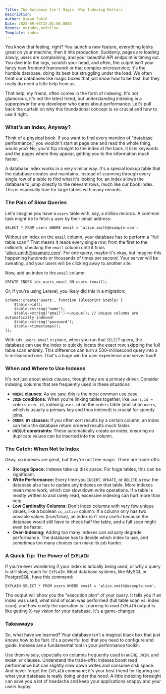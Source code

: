 ```yaml
---
Title: The Database Isn't Magic: Why Indexing Matters
Description: 
Author: Usman Zahid
Date: 2025-09-03T22:01:00.000Z
Robots: noindex,nofollow
Template: index
---
```

<p>You know that feeling, right? You launch a new feature, everything looks great on your machine, then it hits production. Suddenly, pages are loading slowly, users are complaining, and your beautiful API endpoint is timing out. You dive into the logs, scratch your head, and often, the culprit isn't your fancy new frontend framework or that complex microservice; it's the humble database, doing its best but struggling under the load. We often treat our databases like magic boxes that just <em>know</em> how to be fast, but they really do need a little help from us.</p>

<p>That help, my friend, often comes in the form of indexing. It's not glamorous, it's not the latest trend, but understanding indexing is a superpower for any developer who cares about performance. Let's pull back the curtain on why this foundational concept is so crucial and how to use it right.</p>

<h3>
  
  
  What's an Index, Anyway?
</h3>

<p>Think of a physical book. If you want to find every mention of "database performance," you wouldn't start at page one and read the whole thing, would you? No, you'd flip straight to the index at the back. It lists keywords and the pages where they appear, getting you to the information much faster.</p>

<p>A database index works in a very similar way. It's a special lookup table that the database creates and maintains. Instead of scanning through every single row of a table to find what it's looking for, an index allows the database to jump directly to the relevant rows, much like our book index. This is especially true for large tables with many records.</p>

<h3>
  
  
  The Pain of Slow Queries
</h3>

<p>Let's imagine you have a <code>users</code> table with, say, a million records. A common task might be to fetch a user by their email address:<br>
</p>

<div class="highlight js-code-highlight">
<pre class="highlight sql"><code><span class="k">SELECT</span> <span class="o">*</span> <span class="k">FROM</span> <span class="n">users</span> <span class="k">WHERE</span> <span class="n">email</span> <span class="o">=</span> <span class="s1">'alice.smith@example.com'</span><span class="p">;</span>
</code></pre>

</div>



<p>Without an index on the <code>email</code> column, your database has to perform a "full table scan." That means it reads every single row, from the first to the millionth, checking the <code>email</code> column until it finds '<a href="mailto:alice.smith@example.com">alice.smith@example.com</a>'. For one query, maybe it's okay, but imagine this happening hundreds or thousands of times per second. Your server will be sweating, and your users will be clicking away to another site.</p>

<p>Now, add an index to the <code>email</code> column:<br>
</p>

<div class="highlight js-code-highlight">
<pre class="highlight sql"><code><span class="k">CREATE</span> <span class="k">INDEX</span> <span class="n">idx_users_email</span> <span class="k">ON</span> <span class="n">users</span> <span class="p">(</span><span class="n">email</span><span class="p">);</span>
</code></pre>

</div>



<p>Or, if you're using Laravel, you likely did this in a migration:<br>
</p>

<div class="highlight js-code-highlight">
<pre class="highlight php"><code><span class="nc">Schema</span><span class="o">::</span><span class="nf">create</span><span class="p">(</span><span class="s1">'users'</span><span class="p">,</span> <span class="k">function</span> <span class="p">(</span><span class="kt">Blueprint</span> <span class="nv">$table</span><span class="p">)</span> <span class="p">{</span>
    <span class="nv">$table</span><span class="o">-&gt;</span><span class="nf">id</span><span class="p">();</span>
    <span class="nv">$table</span><span class="o">-&gt;</span><span class="nf">string</span><span class="p">(</span><span class="s1">'name'</span><span class="p">);</span>
    <span class="nv">$table</span><span class="o">-&gt;</span><span class="nf">string</span><span class="p">(</span><span class="s1">'email'</span><span class="p">)</span><span class="o">-&gt;</span><span class="nf">unique</span><span class="p">();</span> <span class="c1">// Unique columns are automatically indexed!</span>
    <span class="nv">$table</span><span class="o">-&gt;</span><span class="nf">string</span><span class="p">(</span><span class="s1">'password'</span><span class="p">);</span>
    <span class="nv">$table</span><span class="o">-&gt;</span><span class="nf">timestamps</span><span class="p">();</span>
<span class="p">});</span>
</code></pre>

</div>



<p>With <code>idx_users_email</code> in place, when you run that <code>SELECT</code> query, the database can use the index to quickly locate the exact row, skipping the full table scan entirely. This difference can turn a 500-millisecond query into a 5-millisecond one. That's a huge win for user experience and server load!</p>

<h3>
  
  
  When and Where to Use Indexes
</h3>

<p>It's not just about <code>WHERE</code> clauses, though they are a primary driver. Consider indexing columns that are frequently used in these situations:</p>

<ul>
<li>  <strong><code>WHERE</code> clauses:</strong> As we saw, this is the most common use case.</li>
<li>  <strong><code>JOIN</code> conditions:</strong> When you're linking tables together, like <code>users.id = orders.user_id</code>, indexing <code>user_id</code> on the <code>orders</code> table (and <code>id</code> on <code>users</code>, which is usually a primary key and thus indexed) is crucial for speedy joins.</li>
<li>  <strong><code>ORDER BY</code> clauses:</strong> If you often sort results by a certain column, an index can help the database return ordered results much faster.</li>
<li>  <strong><code>UNIQUE</code> constraints:</strong> These automatically create an index, ensuring no duplicate values can be inserted into the column.</li>
</ul>

<h3>
  
  
  The Catch: When Not to Index
</h3>

<p>Okay, so indexes are great, but they're not free magic. There are trade-offs:</p>

<ul>
<li>  <strong>Storage Space:</strong> Indexes take up disk space. For huge tables, this can be significant.</li>
<li>  <strong>Write Performance:</strong> Every time you <code>INSERT</code>, <code>UPDATE</code>, or <code>DELETE</code> a row, the database also has to update any indexes on that table. More indexes mean more work, which can slow down write operations. If a table is mostly written to and rarely read, excessive indexing can hurt more than help.</li>
<li>  <strong>Low Cardinality Columns:</strong> Don't index columns with very few unique values, like a boolean <code>is_active</code> column. If a column only has two possible values (true/false), an index isn't very useful because the database would still have to check half the table, and a full scan might even be faster.</li>
<li>  <strong>Over-Indexing:</strong> Adding too many indexes can actually degrade performance. The database has to decide which index to use, and sometimes too many choices can make its job harder.</li>
</ul>

<h3>
  
  
  A Quick Tip: The Power of <code>EXPLAIN</code>
</h3>

<p>If you're ever wondering if your index is actually being used, or why a query is still slow, reach for <code>EXPLAIN</code>. Most database systems, like MySQL or PostgreSQL, have this command:<br>
</p>

<div class="highlight js-code-highlight">
<pre class="highlight sql"><code><span class="k">EXPLAIN</span> <span class="k">SELECT</span> <span class="o">*</span> <span class="k">FROM</span> <span class="n">users</span> <span class="k">WHERE</span> <span class="n">email</span> <span class="o">=</span> <span class="s1">'alice.smith@example.com'</span><span class="p">;</span>
</code></pre>

</div>



<p>The output will show you the "execution plan" of your query. It tells you if an index was used, what kind of scan was performed (full table scan vs. index scan), and how costly the operation is. Learning to read <code>EXPLAIN</code> output is like getting X-ray vision for your database. It's a game-changer.</p>

<h3>
  
  
  Takeaways
</h3>

<p>So, what have we learned? Your database isn't a magical black box that just <em>knows</em> how to be fast. It's a powerful tool that you need to configure and guide. Indexes are a fundamental tool in your performance toolkit.</p>

<p>Use them wisely, especially on columns frequently used in <code>WHERE</code>, <code>JOIN</code>, and <code>ORDER BY</code> clauses. Understand the trade-offs: indexes boost read performance but can slightly slow down writes and consume disk space. And never forget the <code>EXPLAIN</code> command; it's your best friend for figuring out what your database is really doing under the hood. A little indexing foresight can save you a lot of headache and keep your applications snappy and your users happy.</p>

